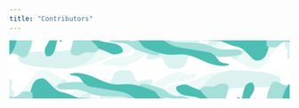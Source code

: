 ```yaml
---
title: "Contributors"
---
```


<!-- swirl -->
<column class="ecosystem__green-swirl__top" mode="full">
  <block>
    <img class="get-scrt__align-img" src="../../src/assets/swirl-green-top.svg" alt="Green swirl top graphic" loading="lazy"/>
  </block>
</column>

<!-- Tools -->
<column class="spacer-s bg-black-gradient">
  <block>
    <card-grid-validators header="Validators" title="Validators" collection="ecosystemValidators" :isPaginated="false" />
  </block>
</column>

<column class="spacer-s" number="2" number-m="1" number-s="1">
  <block>
    <general-ctas id="the-partners-supporting-us"></general-ctas>
  </block>
  <block>
    <general-ctas id="contribute-to-secret"></general-ctas>
  </block>
</column >

<!-- swirl -->
<column class="ecosystem__green-swirl__bottom">
  <block>
    <img class="get-scrt__align-img" src="../../src/assets/swirl-green-bottom.svg" alt="Green swirl bottom graphic" loading="lazy" />
  </block>
</column>
